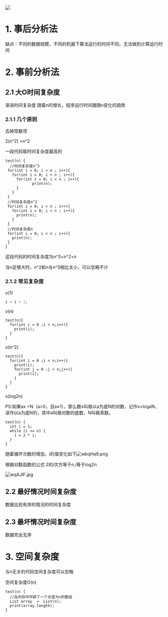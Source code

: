 ![](https://img-blog.csdnimg.cn/883e50bcdf0c4c3ab7c638871e47b265.png)

# 1. 事后分析法

缺点：不同的数据规模，不同的机器下算法运行的时间不同，无法做到计算运行时间

# 2. 事前分析法

## 2.1 大O时间复杂度

渐进时间复杂度  随着n的增长，程序运行时间跟随n变化的趋势

### 2.1.1 几个原则

去掉常数项

2(n^2) =n^2

一段代码取时间复杂度最高的

```
test(n) {
  //时间复杂度n^3
 for(int i = 0; i < n ; i++){
   for(int i = 0; i < n ; i++){
     for(int i = 0; i < n ; i++){
            print(n);
     }
   }
 }
 //时间复杂度n^2
 for(int i = 0; i < n ; i++){
   for(int i = 0; i < n ; i++){
     print(n);
   }
 }
 //时间复杂度n
 for(int i = 0; i < n ; i++){
   print(n);
 }
}
```

这段代码的时间复杂度为n^3+n^2+n

当n足够大时，n^2和n与n^3相比太小，可以忽略不计

### 2.1.2 常见复杂度

o(1)

```java
i = i + 1;
```

o(n)

```
test(n){
  for(int i = 0 ;i < n;i++){
    print(i);
  }
}
```

o(n^2)

```
test(n){
  for(int i = 0 ;i < n;i++){
    print(i);
    for(int j = 0 ;j < n;j++){
      print(i);
    }
  }
}
```

o(log2n)

PS:如果ax =N（a>0，且a≠1），那么数x叫做以a为底N的对数，记作x=logaN，读作以a为底N的，其中a叫做对数的底数，N叫做真数。

```
test(n) {
  int i = 1;
  while (i <= n) {
    i = 2 * i;
  }
}
```

随着循环次数的增加，i的值变化如下![wbqHa9.png](https://img-blog.csdnimg.cn/20201127205643291.png)

根据对数函数的公式 2的i次方等于n,i等于log2n



![wqAJlF.jpg](https://img-blog.csdnimg.cn/20201127205643414.png)

## 2.2 最好情况时间复杂度

数据比较有序的情况的时间复杂度

## 2.3 最坏情况时间复杂度

数据完全无序

# 3. 空间复杂度

与n无关的代码空间复杂度可以忽略

空间复杂度O(n)

```
test(n) {
  //在内存中开辟了一个长度为n的数组
  List array  =  List(n);
  print(array.length);
}
```
